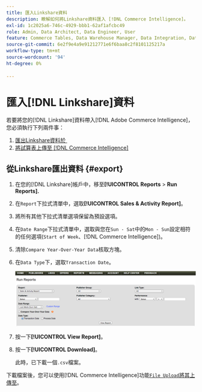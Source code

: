 ```yaml
---
title: 匯入Linkshare資料
description: 瞭解如何將Linkshare資料匯入 [!DNL Commerce Intelligence]。
exl-id: 1c2025a6-746c-4929-bbb1-62af1afcbc49
role: Admin, Data Architect, Data Engineer, User
feature: Commerce Tables, Data Warehouse Manager, Data Integration, Data Import/Export
source-git-commit: 6e2f9e4a9e91212771e6f6baa8c2f8101125217a
workflow-type: tm+mt
source-wordcount: '94'
ht-degree: 0%

---
```


# 匯入[!DNL Linkshare]資料

若要將您的[!DNL Linkshare]資料帶入[!DNL Adobe Commerce Intelligence]，您必須執行下列兩件事：

1. [匯出Linkshare資料於 &#x200B;](#export)
1. [將試算表上傳至 [!DNL Commerce Intelligence]](../connecting-data/using-file-uploader.md)

## 從Linkshare匯出資料 {#export}

1. 在您的[!DNL Linkshare]帳戶中，移至&#x200B;**[!UICONTROL Reports** > **Run Reports].**

1. 在`Report`下拉式清單中，選取&#x200B;**[!UICONTROL Sales & Activity Report]**。

1. 將所有其他下拉式清單選項保留為預設選項。

1. 在`Date Range`下拉式清單中，選取與您在`Sun - Sat`中的`Mon - Sun`設定相符的任何選項(`Start of Week`、[!DNL Commerce Intelligence])。

1. 清除`Compare Year-Over-Year Data`核取方塊。

1. 在`Data Type`下，選取`Transaction Date`。

   ![匯入\_linkshare\_data.png](../../../assets/importing_linkshare_data.png)

1. 按一下&#x200B;**[!UICONTROL View Report]**。

1. 按一下&#x200B;**[!UICONTROL Download]**。

   此時，已下載一個`.csv`檔案。

下載檔案後，您可以使用[!DNL Commerce Intelligence]功能[`File Upload`將其上傳至](../connecting-data/using-file-uploader.md)。
